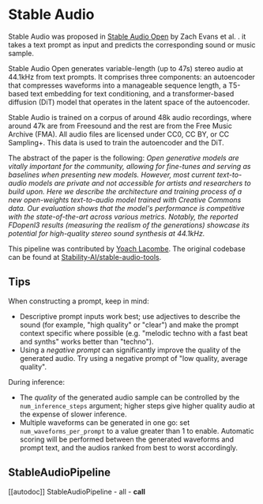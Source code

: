 <!--Copyright 2024 The HuggingFace Team. All rights reserved.

Licensed under the Apache License, Version 2.0 (the "License"); you may not use this file except in compliance with
the License. You may obtain a copy of the License at

http://www.apache.org/licenses/LICENSE-2.0

Unless required by applicable law or agreed to in writing, software distributed under the License is distributed on
an "AS IS" BASIS, WITHOUT WARRANTIES OR CONDITIONS OF ANY KIND, either express or implied. See the License for the
specific language governing permissions and limitations under the License.
-->

# Stable Audio

Stable Audio was proposed in [Stable Audio Open](https://arxiv.org/abs/2407.14358) by Zach Evans et al. . it takes a text prompt as input and predicts the corresponding sound or music sample.

Stable Audio Open generates variable-length (up to 47s) stereo audio at 44.1kHz from text prompts. It comprises three components: an autoencoder that compresses waveforms into a manageable sequence length, a T5-based text embedding for text conditioning, and a transformer-based diffusion (DiT) model that operates in the latent space of the autoencoder.

Stable Audio is trained on a corpus of around 48k audio recordings, where around 47k are from Freesound and the rest are from the Free Music Archive (FMA). All audio files are licensed under CC0, CC BY, or CC Sampling+. This data is used to train the autoencoder and the DiT.

The abstract of the paper is the following:
*Open generative models are vitally important for the community, allowing for fine-tunes and serving as baselines when presenting new models. However, most current text-to-audio models are private and not accessible for artists and researchers to build upon. Here we describe the architecture and training process of a new open-weights text-to-audio model trained with Creative Commons data. Our evaluation shows that the model's performance is competitive with the state-of-the-art across various metrics. Notably, the reported FDopenl3 results (measuring the realism of the generations) showcase its potential for high-quality stereo sound synthesis at 44.1kHz.*

This pipeline was contributed by [Yoach Lacombe](https://huggingface.co/ylacombe). The original codebase can be found at [Stability-AI/stable-audio-tools](https://github.com/Stability-AI/stable-audio-tools).

## Tips

When constructing a prompt, keep in mind:

* Descriptive prompt inputs work best; use adjectives to describe the sound (for example, "high quality" or "clear") and make the prompt context specific where possible (e.g. "melodic techno with a fast beat and synths" works better than "techno").
* Using a *negative prompt* can significantly improve the quality of the generated audio. Try using a negative prompt of "low quality, average quality".

During inference:

* The _quality_ of the generated audio sample can be controlled by the `num_inference_steps` argument; higher steps give higher quality audio at the expense of slower inference.
* Multiple waveforms can be generated in one go: set `num_waveforms_per_prompt` to a value greater than 1 to enable. Automatic scoring will be performed between the generated waveforms and prompt text, and the audios ranked from best to worst accordingly.


## StableAudioPipeline
[[autodoc]] StableAudioPipeline
	- all
	- __call__
